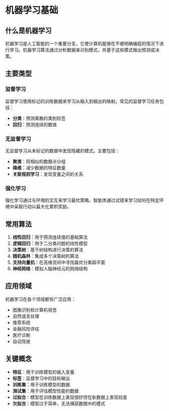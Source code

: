 # 机器学习基础

## 什么是机器学习

机器学习是人工智能的一个重要分支，它使计算机能够在不被明确编程的情况下进行学习。机器学习算法通过分析数据来识别模式，并基于这些模式做出预测或决策。

## 主要类型

### 监督学习
监督学习使用标记的训练数据来学习从输入到输出的映射。常见的监督学习任务包括：
- **分类**：预测离散的类别标签
- **回归**：预测连续的数值

### 无监督学习
无监督学习从未标记的数据中发现隐藏的模式。主要包括：
- **聚类**：将相似的数据点分组
- **降维**：减少数据的特征数量
- **关联规则学习**：发现变量之间的关系

### 强化学习
强化学习通过与环境的交互来学习最优策略。智能体通过试错来学习如何在特定环境中采取行动以最大化累积奖励。

## 常用算法

1. **线性回归**：用于预测连续值的基础算法
2. **逻辑回归**：用于二分类问题的线性模型
3. **决策树**：基于树结构进行决策的算法
4. **随机森林**：集成多个决策树的算法
5. **支持向量机**：在高维空间中寻找最优分离超平面
6. **神经网络**：模拟人脑神经元的网络结构

## 应用领域

机器学习在各个领域都有广泛应用：
- 图像识别和计算机视觉
- 自然语言处理
- 推荐系统
- 金融风险评估
- 医疗诊断
- 自动驾驶

## 关键概念

- **特征**：用于训练模型的输入变量
- **标签**：监督学习中的目标输出
- **训练集**：用于训练模型的数据
- **测试集**：用于评估模型性能的数据
- **过拟合**：模型在训练数据上表现很好但在新数据上表现较差
- **欠拟合**：模型过于简单，无法捕获数据中的模式
